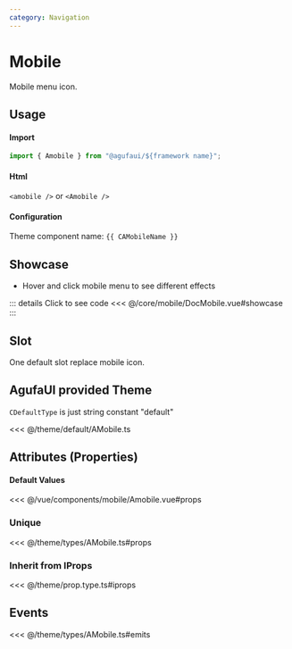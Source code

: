 ```yaml
---
category: Navigation
---
```


<script setup>
import { CAMobileName } from '@agufaui/theme'
</script>

# Mobile

Mobile menu icon.

## Usage

#### Import

```ts
import { Amobile } from "@agufaui/${framework name}";
```

#### Html

`<amobile />` or `<Amobile />`

#### Configuration

Theme component name: `{{ CAMobileName }}`

## Showcase

- Hover and click mobile menu to see different effects

<DocMobile />

::: details Click to see code
<<< @/core/mobile/DocMobile.vue#showcase
:::

## Slot

One default slot replace mobile icon.

## AgufaUI provided Theme

`CDefaultType` is just string constant "default"

<<< @/theme/default/AMobile.ts

## Attributes (Properties)

#### Default Values

<<< @/vue/components/mobile/Amobile.vue#props

### Unique

<<< @/theme/types/AMobile.ts#props

### Inherit from IProps

<<< @/theme/prop.type.ts#iprops

## Events

<<< @/theme/types/AMobile.ts#emits
